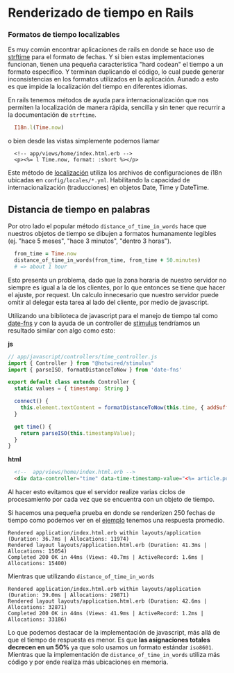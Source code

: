 # Renderizado de tiempo en Rails

### Formatos de tiempo localizables

Es muy común encontrar aplicaciones de rails en donde se hace uso de [strftime](https://ruby-doc.org/core-3.0.2/Time.html#method-i-strftime) para el formato de fechas. Y si bien estas implementaciones funcionan, tienen una pequeña característica
"hard codean" el tiempo a un formato especifico. Y terminan duplicando el código, lo cual puede generar inconsistencias en los formatos utilizados en la aplicación. Aunado a esto es que impide la localización del tiempo en diferentes idiomas.

En rails tenemos métodos de ayuda para internacionalización que nos permiten la localización de manera rápida, sencilla y sin tener que recurrir a la documentación de `strftime`.

```ruby
  I18n.l(Time.now)
```

o bien desde las vistas simplemente podemos llamar

```erb
  <!-- app/views/home/index.html.erb -->
  <p><%= l Time.now, format: :short %></p>
```

Este método de [localización](https://guides.rubyonrails.org/i18n.html#adding-date-time-formats) utiliza los archivos de configuraciones de i18n ubicadas en `config/locales/*.yml`. Habilitando la capacidad de internacionalización (traducciones) en objetos Date, Time y DateTime.

## Distancia de tiempo en palabras

Por otro lado el popular método `distance_of_time_in_words` hace que nuestros objetos de tiempo se dibujen a formatos humanamente legibles (ej. "hace 5 meses", "hace 3 minutos", "dentro 3 horas").

```ruby
  from_time = Time.now
  distance_of_time_in_words(from_time, from_time + 50.minutes)
  # => about 1 hour
```

Esto presenta un problema, dado que la zona horaria de nuestro servidor no siempre es igual a la de los clientes, por lo que entonces se tiene que hacer el ajuste, por request. Un calculo innecesario que nuestro servidor puede omitir al delegar esta tarea al lado del cliente, por medio de javascript.

Utilizando una biblioteca de javascript para el manejo de tiempo tal como [date-fns](https://date-fns.org) y con la ayuda de un controller de [stimulus](https://stimulus.hotwired.dev) tendríamos un resultado similar con algo como esto:

**js**
```js
// app/javascript/controllers/time_controller.js
import { Controller } from "@hotwired/stimulus"
import { parseISO, formatDistanceToNow } from 'date-fns'

export default class extends Controller {
  static values = { timestamp: String }

  connect() {
    this.element.textContent = formatDistanceToNow(this.time, { addSuffix: true })
  }

  get time() {
    return parseISO(this.timestampValue);
  }
}
```

**html**
```html
  <!--  app/views/home/index.html.erb -->
  <div data-controller="time" data-time-timestamp-value="<%= article.published_at.iso8601 %>"></div>
```

Al hacer esto evitamos que el servidor realize varias ciclos de procesamiento por cada vez que se encuentra con un objeto de tiempo.

Si hacemos una pequeña prueba en donde se renderizen 250 fechas de tiempo como podemos ver en el [ejemplo](https://github.com/3zcurdia/teacher/blob/render-time/app/views/application/index.html.erb) tenemos una respuesta promedio.

```
Rendered application/index.html.erb within layouts/application (Duration: 36.7ms | Allocations: 11974)
Rendered layout layouts/application.html.erb (Duration: 41.3ms | Allocations: 15054)
Completed 200 OK in 44ms (Views: 40.7ms | ActiveRecord: 1.6ms | Allocations: 15400)
```

Mientras que utilizando `distance_of_time_in_words`

```
Rendered application/index.html.erb within layouts/application (Duration: 39.0ms | Allocations: 29871)
Rendered layout layouts/application.html.erb (Duration: 42.6ms | Allocations: 32871)
Completed 200 OK in 44ms (Views: 41.9ms | ActiveRecord: 1.2ms | Allocations: 33186)
```

Lo que podemos destacar de la implementación de javascript, más allá de que el tiempo de respuesta es menor. Es que **las asignaciones totales decrecen en un 50%** ya que solo usamos un formato estándar `iso8601`. Mientras que la implementación de `distance_of_time_in_words` utiliza más código y por ende realiza más ubicaciones en memoria.
